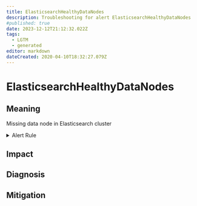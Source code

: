 ```yaml
---
title: ElasticsearchHealthyDataNodes
description: Troubleshooting for alert ElasticsearchHealthyDataNodes
#published: true
date: 2023-12-12T21:12:32.022Z
tags: 
  - LGTM
  - generated
editor: markdown
dateCreated: 2020-04-10T18:32:27.079Z
---
```


# ElasticsearchHealthyDataNodes

## Meaning
[//]: # "Short paragraph that explains what the alert means"
Missing data node in Elasticsearch cluster

<details>
  <summary>Alert Rule</summary>

{{% rule "elasticsearch/prometheus-community-elasticsearch-exporter.yml" "ElasticsearchHealthyDataNodes" %}}

{{% comment %}}

```yaml
alert: ElasticsearchHealthyDataNodes
expr: elasticsearch_cluster_health_number_of_data_nodes < 3
for: 0m
labels:
    severity: critical
annotations:
    summary: Elasticsearch Healthy Data Nodes (instance {{ $labels.instance }})
    description: |-
        Missing data node in Elasticsearch cluster
          VALUE = {{ $value }}
          LABELS = {{ $labels }}
    runbook: https://github.com/srerun/prometheus-alerts/blob/main/content/runbooks/prometheus-community-elasticsearch-exporter/ElasticsearchHealthyDataNodes.md

```

{{% /comment %}}

</details>


## Impact
[//]: # "What could / will happen if the alert is not addressed"



## Diagnosis
[//]: # "Steps to take to identify the cause of the problem"



## Mitigation
[//]: # "The steps necessary to resolve the alert"
